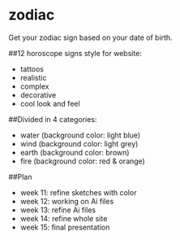 
# zodiac
Get your zodiac sign based on your date of birth.

##12 horoscope signs style for website:
* tattoos 
* realistic
* complex
* decorative
* cool look and feel

##Divided in 4 categories:
* water         (background color: light blue)
* wind          (background color: light grey)
* earth         (background color: brown)
* fire          (background color: red & orange)

##Plan
* week 11: refine sketches with color
* week 12: working on Ai files
* week 13: refine Ai files 
* week 14: refine whole site
* week 15: final presentation


